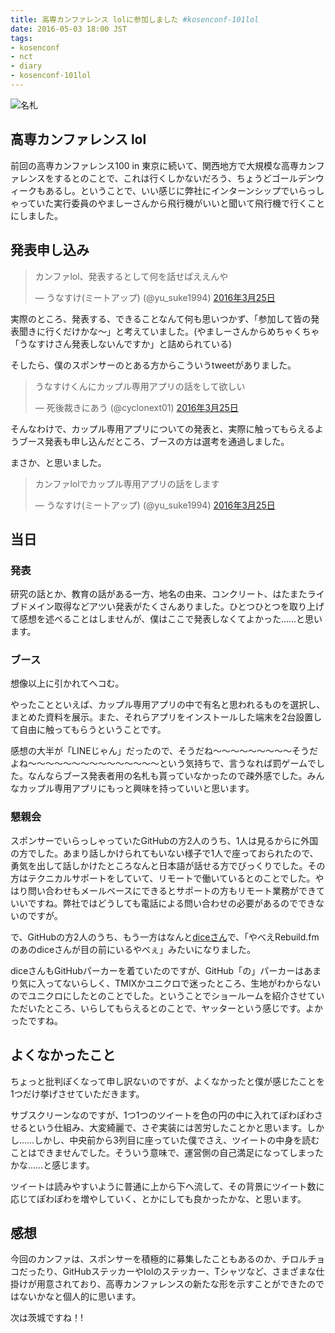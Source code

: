 ```yaml
---
title: 高専カンファレンス lolに参加しました #kosenconf-101lol
date: 2016-05-03 18:00 JST
tags:
- kosenconf
- nct
- diary
- kosenconf-101lol
---
```


![名札](2016/kosenconf101-namecard.jpg)

## 高専カンファレンス lol
前回の高専カンファレンス100 in 東京に続いて、関西地方で大規模な高専カンファレンスをするとのことで、これは行くしかないだろう、ちょうどゴールデンウィークもあるし。ということで、いい感じに弊社にインターンシップでいらっしゃっていた実行委員のやましーさんから飛行機がいいと聞いて飛行機で行くことにしました。

## 発表申し込み
<blockquote class="twitter-tweet" data-lang="ja"><p lang="ja" dir="ltr">カンファlol、発表するとして何を話せばええんや</p>&mdash; うなすけ(ミートアップ) (@yu_suke1994) <a href="https://twitter.com/yu_suke1994/status/713373216203415552">2016年3月25日</a></blockquote>
<script async src="//platform.twitter.com/widgets.js" charset="utf-8"></script>

実際のところ、発表する、できることなんて何も思いつかず、「参加して皆の発表聞きに行くだけかな〜」と考えていました。(やましーさんからめちゃくちゃ「うなすけさん発表しないんですか」と詰められている)

そしたら、僕のスポンサーのとある方からこういうtweetがありました。
<blockquote class="twitter-tweet" data-lang="ja"><p lang="ja" dir="ltr">うなすけくんにカップル専用アプリの話をして欲しい</p>&mdash; 死後裁きにあう (@cyclonext01) <a href="https://twitter.com/cyclonext01/status/713377497253949441">2016年3月25日</a></blockquote>
<script async src="//platform.twitter.com/widgets.js" charset="utf-8"></script>

そんなわけで、カップル専用アプリについての発表と、実際に触ってもらえるようブース発表も申し込んだところ、ブースの方は選考を通過しました。

まさか、と思いました。

<blockquote class="twitter-tweet" data-lang="ja"><p lang="ja" dir="ltr">カンファlolでカップル専用アプリの話をします</p>&mdash; うなすけ(ミートアップ) (@yu_suke1994) <a href="https://twitter.com/yu_suke1994/status/713377629970128897">2016年3月25日</a></blockquote>
<script async src="//platform.twitter.com/widgets.js" charset="utf-8"></script>

## 当日
### 発表
研究の話とか、教育の話がある一方、地名の由来、コンクリート、はたまたライブドメイン取得などアツい発表がたくさんありました。ひとつひとつを取り上げて感想を述べることはしませんが、僕はここで発表しなくてよかった……と思います。

### ブース
想像以上に引かれてヘコむ。

やったことといえば、カップル専用アプリの中で有名と思われるものを選択し、まとめた資料を展示。また、それらアプリをインストールした端末を2台設置して自由に触ってもらうということです。

感想の大半が「LINEじゃん」だったので、そうだね〜〜〜〜〜〜〜〜〜そうだよね〜〜〜〜〜〜〜〜〜〜〜〜〜〜〜という気持ちで、言うなれば罰ゲームでした。なんならブース発表者用の名札も貰っていなかったので疎外感でした。みんなカップル専用アプリにもっと興味を持っていいと思います。

### 懇親会
スポンサーでいらっしゃっていたGitHubの方2人のうち、1人は見るからに外国の方でした。あまり話しかけられてもいない様子で1人で座っておられたので、勇気を出して話しかけたところなんと日本語が話せる方でびっくりでした。その方はテクニカルサポートをしていて、リモートで働いているとのことでした。やはり問い合わせもメールベースにできるとサポートの方もリモート業務ができていいですね。弊社ではどうしても電話による問い合わせの必要があるのでできないのですが。

で、GitHubの方2人のうち、もう一方はなんと[diceさん](https://twitter.com/dice)で、「やべえRebuild.fmのあのdiceさんが目の前にいるやべぇ」みたいになりました。

diceさんもGitHubパーカーを着ていたのですが、GitHub「の」パーカーはあまり気に入ってないらしく、TMIXかユニクロで迷ったところ、生地がわからないのでユニクロにしたとのことでした。ということでショールームを紹介させていただいたところ、いらしてもらえるとのことで、ヤッターという感じです。よかったですね。

## よくなかったこと
ちょっと批判ぽくなって申し訳ないのですが、よくなかったと僕が感じたことを1つだけ挙げさせていただきます。

サブスクリーンなのですが、1つ1つのツイートを色の円の中に入れてぽわぽわさせるという仕組み、大変綺麗で、さぞ実装には苦労したことかと思います。しかし……しかし、中央前から3列目に座っていた僕でさえ、ツイートの中身を読むことはできませんでした。そういう意味で、運営側の自己満足になってしまったかな……と感じます。

ツイートは読みやすいように普通に上から下へ流して、その背景にツイート数に応じてぽわぽわを増やしていく、とかにしても良かったかな、と思います。

## 感想
今回のカンファは、スポンサーを積極的に募集したこともあるのか、チロルチョコだったり、GitHubステッカーやlolのステッカー、Tシャツなど、さまざまな仕掛けが用意されており、高専カンファレンスの新たな形を示すことができたのではないかなと個人的に思います。

次は茨城ですね！!
